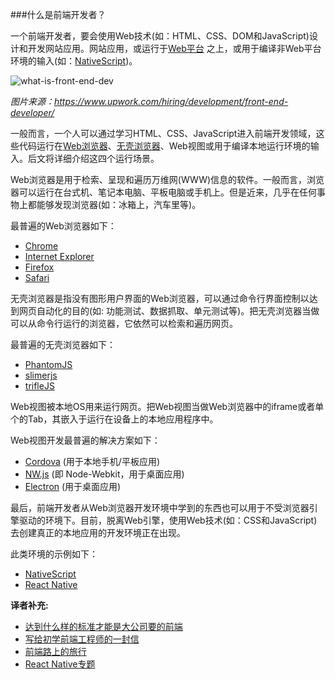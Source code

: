 ###什么是前端开发者？

一个前端开发者，要会使用Web技术(如：HTML、CSS、DOM和JavaScript)设计和开发网站应用。网站应用，或运行于[Web平台](https://en.wikipedia.org/wiki/Open_Web_Platform) 之上，或用于编译非Web平台环境的输入(如：[NativeScript](https://www.nativescript.org/))。


![what-is-front-end-dev](https://raw.githubusercontent.com/dwqs/fedHandlebook/master/images/what-is-front-end-dev.png)

<cite>图片来源：<a href="https://www.upwork.com/hiring/development/front-end-developer/">https://www.upwork.com/hiring/development/front-end-developer/</a></cite>

一般而言，一个人可以通过学习HTML、CSS、JavaScript进入前端开发领域，这些代码运行在[Web浏览器](https://en.wikipedia.org/wiki/Web_browser)、[无壳浏览器](https://en.wikipedia.org/wiki/Headless_browser)、Web视图或用于编译本地运行环境的输入。后文将详细介绍这四个运行场景。

Web浏览器是用于检索、呈现和遍历万维网(WWW)信息的软件。一般而言，浏览器可以运行在台式机、笔记本电脑、平板电脑或手机上。但是近来，几乎在任何事物上都能够发现浏览器(如：冰箱上，汽车里等)。

最普遍的Web浏览器如下：

* [Chrome](http://www.google.com/chrome/)
* [Internet Explorer](http://dev.modern.ie/)
* [Firefox](https://www.mozilla.org/firefox/)
* [Safari](http://www.apple.com/safari/)

无壳浏览器是指没有图形用户界面的Web浏览器，可以通过命令行界面控制以达到网页自动化的目的(如: 功能测试、数据抓取、单元测试等)。把无壳浏览器当做可以从命令行运行的浏览器，它依然可以检索和遍历网页。

最普遍的无壳浏览器如下：

* [PhantomJS](http://phantomjs.org/)
* [slimerjs](http://slimerjs.org/)
* [trifleJS](http://triflejs.org/)

Web视图被本地OS用来运行网页。把Web视图当做Web浏览器中的iframe或者单个的Tab，其嵌入于运行在设备上的本地应用程序中。

Web视图开发最普遍的解决方案如下：

* [Cordova](https://cordova.apache.org/) (用于本地手机/平板应用)
* [NW.js](https://github.com/nwjs/nw.js) (即 Node-Webkit，用于桌面应用)
* [Electron](http://electron.atom.io/) (用于桌面应用) 

最后，前端开发者从Web浏览器开发环境中学到的东西也可以用于不受浏览器引擎驱动的环境下。目前，脱离Web引擎，使用Web技术(如：CSS和JavaScript)去创建真正的本地应用的开发环境正在出现。 

此类环境的示例如下：

* [NativeScript](https://www.nativescript.org/)
* [React Native](https://facebook.github.io/react-native/)


**译者补充:**

* [达到什么样的标准才能是大公司要的前端](http://qianduanfan.com/index.php/topic/show/217)
* [写给初学前端工程师的一封信](http://www.w3ctech.com/topic/983)
* [前端路上的旅行](http://www.w3cplus.com/front-end-trip-on-road.html)
* [React Native专题](http://www.jianshu.com/p/96febc4fec45)
